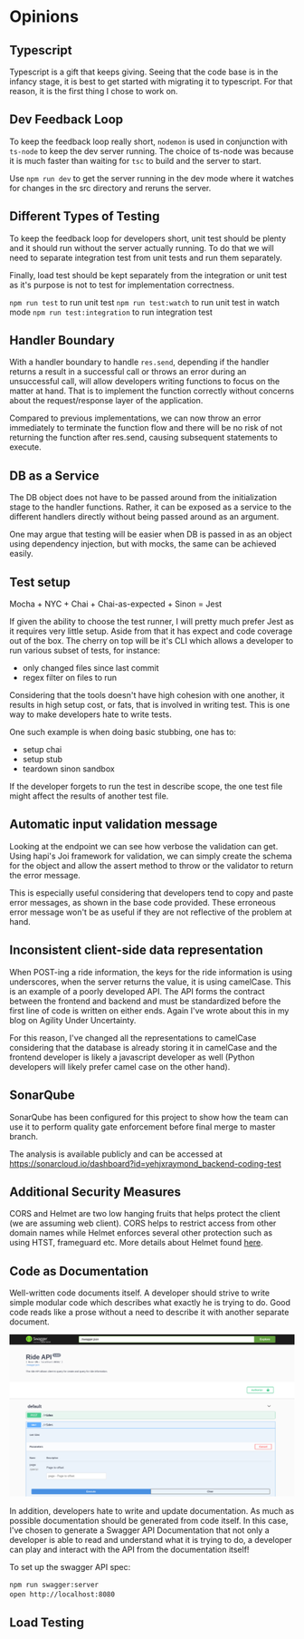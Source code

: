 # Opinions

## Typescript

Typescript is a gift that keeps giving. Seeing that the code base is in the infancy stage, it is best to get started with migrating it to typescript. For that reason, it is the first thing I chose to work on.

## Dev Feedback Loop

To keep the feedback loop really short, `nodemon` is used in conjunction with `ts-node` to keep the dev server running. The choice of ts-node was because it is much faster than waiting for `tsc` to build and the server to start.

Use `npm run dev` to get the server running in the dev mode where it watches for changes in the src directory and reruns the server.

## Different Types of Testing

To keep the feedback loop for developers short, unit test should be plenty and it should run without the server actually running. To do that we will need to separate integration test from unit tests and run them separately.

Finally, load test should be kept separately from the integration or unit test as it's purpose is not to test for implementation correctness.

`npm run test` to run unit test
`npm run test:watch` to run unit test in watch mode
`npm run test:integration` to run integration test

## Handler Boundary

With a handler boundary to handle `res.send`, depending if the handler returns a result in a successful call or throws an error during an unsuccessful call, will allow developers writing functions to focus on the matter at hand. That is to implement the function correctly without concerns about the request/response layer of the application.

Compared to previous implementations, we can now throw an error immediately to terminate the function flow and there will be no risk of not returning the function after res.send, causing subsequent statements to execute.

## DB as a Service

The DB object does not have to be passed around from the initialization stage to the handler functions. Rather, it can be exposed as a service to the different handlers directly without being passed around as an argument.

One may argue that testing will be easier when DB is passed in as an object using dependency injection, but with mocks, the same can be achieved easily.

## Test setup

Mocha + NYC + Chai + Chai-as-expected + Sinon = Jest

If given the ability to choose the test runner, I will pretty much prefer Jest as it requires very little setup. Aside from that it has expect and code coverage out of the box. The cherry on top will be it's CLI which allows a developer to run various subset of tests, for instance:

- only changed files since last commit
- regex filter on files to run

Considering that the tools doesn't have high cohesion with one another, it results in high setup cost, or fats, that is involved in writing test. This is one way to make developers hate to write tests.

One such example is when doing basic stubbing, one has to:

- setup chai
- setup stub
- teardown sinon sandbox

If the developer forgets to run the test in describe scope, the one test file might affect the results of another test file.

## Automatic input validation message

Looking at the endpoint we can see how verbose the validation can get. Using hapi's Joi framework for validation, we can simply create the schema for the object and allow the assert method to throw or the validator to return the error message.

This is especially useful considering that developers tend to copy and paste error messages, as shown in the base code provided. These erroneous error message won't be as useful if they are not reflective of the problem at hand.

## Inconsistent client-side data representation

When POST-ing a ride information, the keys for the ride information is using underscores, when the server returns the value, it is using camelCase. This is an example of a poorly developed API. The API forms the contract between the frontend and backend and must be standardized before the first line of code is written on either ends. Again I've wrote about this in my blog on Agility Under Uncertainty.

For this reason, I've changed all the representations to camelCase considering that the database is already storing it in camelCase and the frontend developer is likely a javascript developer as well (Python developers will likely prefer camel case on the other hand).

## SonarQube

SonarQube has been configured for this project to show how the team can use it to perform quality gate enforcement before final merge to master branch.

The analysis is available publicly and can be accessed at https://sonarcloud.io/dashboard?id=yehjxraymond_backend-coding-test

## Additional Security Measures

CORS and Helmet are two low hanging fruits that helps protect the client (we are assuming web client). CORS helps to restrict access from other domain names while Helmet enforces several other protection such as using HTST, frameguard etc. More details about Helmet found [here](https://helmetjs.github.io/).

## Code as Documentation

Well-written code documents itself. A developer should strive to write simple modular code which describes what exactly he is trying to do. Good code reads like a prose without a need to describe it with another separate document.

![Swagger API](./assets/swagger.png)


In addition, developers hate to write and update documentation. As much as possible documentation should be generated from code itself. In this case, I've chosen to generate a Swagger API Documentation that not only a developer is able to read and understand what it is trying to do, a developer can play and interact with the API from the documentation itself!

To set up the swagger API spec:

```sh
npm run swagger:server
open http://localhost:8080
```

## Load Testing
